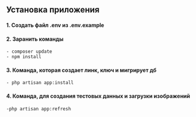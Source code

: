 ## Установка приложения
#### 1. Создать файл .env из .env.example

#### 2. Заранить команды
    - composer update
    - npm install

#### 3. Команда, которая создает линк, ключ и мигрирует дб
    - php artisan app:install
#### 4. Команда, для создания тестовых данных и загрузки изображений
    -php artisan app:refresh
